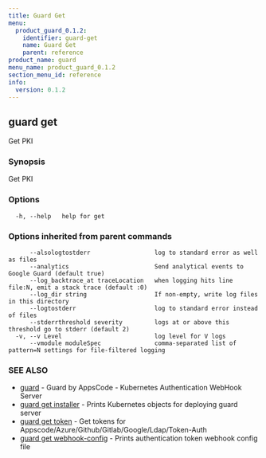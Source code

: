 ```yaml
---
title: Guard Get
menu:
  product_guard_0.1.2:
    identifier: guard-get
    name: Guard Get
    parent: reference
product_name: guard
menu_name: product_guard_0.1.2
section_menu_id: reference
info:
  version: 0.1.2
---
```


## guard get

Get PKI

### Synopsis

Get PKI

### Options

```
  -h, --help   help for get
```

### Options inherited from parent commands

```
      --alsologtostderr                  log to standard error as well as files
      --analytics                        Send analytical events to Google Guard (default true)
      --log_backtrace_at traceLocation   when logging hits line file:N, emit a stack trace (default :0)
      --log_dir string                   If non-empty, write log files in this directory
      --logtostderr                      log to standard error instead of files
      --stderrthreshold severity         logs at or above this threshold go to stderr (default 2)
  -v, --v Level                          log level for V logs
      --vmodule moduleSpec               comma-separated list of pattern=N settings for file-filtered logging
```

### SEE ALSO

* [guard](/products/guard/0.1.2/reference/guard)	 - Guard by AppsCode - Kubernetes Authentication WebHook Server
* [guard get installer](/products/guard/0.1.2/reference/guard_get_installer)	 - Prints Kubernetes objects for deploying guard server
* [guard get token](/products/guard/0.1.2/reference/guard_get_token)	 - Get tokens for Appscode/Azure/Github/Gitlab/Google/Ldap/Token-Auth
* [guard get webhook-config](/products/guard/0.1.2/reference/guard_get_webhook-config)	 - Prints authentication token webhook config file

